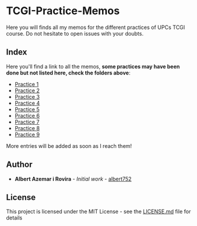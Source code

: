 # TCGI-Practice-Memos
Here you will finds all my memos for the different practices of UPCs TCGI course. Do not hesitate to open issues with your doubts.

## Index
Here you'll find a link to all the memos, **some practices may have been done
but not listed here, check the folders above**:

* [Practice 1](https://github.com/albert752/TCGI-Practice-Memos/tree/master/P1)
* [Practice 2](https://github.com/albert752/TCGI-Practice-Memos/tree/master/P2)
* [Practice 3](https://github.com/albert752/TCGI-Practice-Memos/tree/master/P3)
* [Practice 4](https://github.com/albert752/TCGI-Practice-Memos/tree/master/P4)
* [Practice 5](https://github.com/albert752/TCGI-Practice-Memos/tree/master/P5)
* [Practice 6](https://github.com/albert752/TCGI-Practice-Memos/tree/master/P6)
* [Practice 7](https://github.com/albert752/TCGI-Practice-Memos/tree/master/P7)
* [Practice 8](https://github.com/albert752/TCGI-Practice-Memos/tree/master/P8)
* [Practice 9](https://github.com/albert752/TCGI-Practice-Memos/tree/master/P9)

More entries will be added as soon as I reach them!

## Author

* **Albert Azemar i Rovira** - *Initial work* -
	[albert752](https://github.com/albert752)

## License

This project is licensed under the MIT License - see the
[LICENSE.md](./LICENSE.md) file for details


